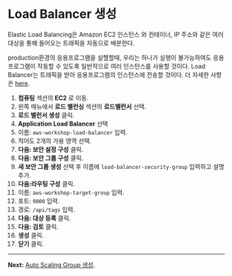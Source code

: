 # Load Balancer 생성

Elastic Load Balancing은 Amazon EC2 인스턴스 와 컨테이너, IP 주소와 같은 여러 대상을 통해 들어오는 트래픽을 자동으로 배분한다.

production환경의 응용프로그램을 실핼할때, 우리는 하나가 실행이 불가능하여도 응용프로그램이 작동할 수 있도록 일반적으로 여러 인스턴스를 사용할 것이다. Load Balancer는 트래픽을 받아 응용프로그램의 인스턴스에 전송할 것이다. 
더 자세한 사항은 [here](https://aws.amazon.com/elasticloadbalancing/).

1. **컴퓨팅** 섹션의 **EC2** 로 이동.
2. 왼쪽 메뉴에서 **로드 밸런싱** 섹션의 **로드밸런서** 선택.     
3. **로드 밸런서 생성** 클릭.
4. **Application Load Balancer** 선택
5. 이름: `aws-workshop-load-balancer` 입력.
6. 적어도 2개의 가용 영역 선택.
7. **다음: 보안 설정 구성** 클릭.
8. **다음: 보안 그룹 구성** 클릭.
9. **새 보안 그룹 생성** 선택 후 이름에 `load-balancer-security-group` 입력하고 설명 추가.
10. **다음:라우팅 구성** 클릭.
11. 이름: `aws-workshop-target-group` 입력.
12. 포트: `9000` 입력.
13. 경로: `/api/tags` 입력.
14. **다음: 대상 등록** 클릭.
15. **다음: 검토** 클릭.
16. **생성** 클릭.
17. **닫기** 클릭.

---
**Next:** [Auto Scaling Group 생성](/workshop/elb-auto-scaling-group/02-auto-scaling-group.md).
